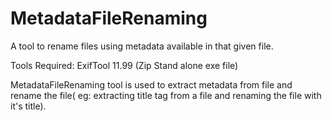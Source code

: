 # MetadataFileRenaming
A tool to rename files using metadata available in that given file.

Tools Required:
ExifTool 11.99 (Zip Stand alone exe file)

MetadataFileRenaming tool is used to extract metadata from file and rename the file( eg: extracting title tag from a file and renaming the file with it's title).
